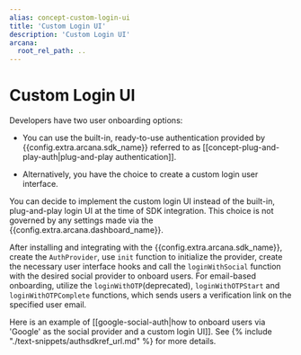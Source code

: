 ```yaml
---
alias: concept-custom-login-ui
title: 'Custom Login UI'
description: 'Custom Login UI'
arcana:
  root_rel_path: ..
---
```


# Custom Login UI

Developers have two user onboarding options:

* You can use the built-in, ready-to-use authentication provided by {{config.extra.arcana.sdk_name}} referred to as [[concept-plug-and-play-auth|plug-and-play authentication]].

* Alternatively, you have the choice to create a custom login user interface.

You can decide to implement the custom login UI instead of the built-in, plug-and-play login UI at the time of SDK integration. This choice is not governed by any settings made via the {{config.extra.arcana.dashboard_name}}.

After installing and integrating with the {{config.extra.arcana.sdk_name}}, create the `AuthProvider`, use `init` function to initialize the provider, create the necessary user interface hooks and call the `loginWithSocial` function with the desired social provider to onboard users. For email-based onboarding, utilize the `loginWithOTP`(deprecated), `loginWithOTPStart` and `loginWithOTPComplete` functions, which sends users a verification link on the specified user email.

Here is an example of [[google-social-auth|how to onboard users via 'Google' as the social provider and a custom login UI]]. See {% include "./text-snippets/authsdkref_url.md" %} for more details.
